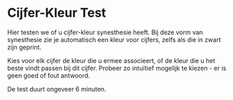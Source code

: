 # Cijfer-Kleur Test

Hier testen we of u cijfer-kleur synesthesie heeft. 
Bij deze vorm van synesthesie zie je automatisch een kleur 
voor cijfers, zelfs als die in zwart zijn geprint. 

Kies voor elk cijfer de kleur die u ermee associeert, of de kleur die u het beste vindt passen bij dit cijfer. 
Probeer zo intuïtief mogelijk te kiezen - er is geen goed of fout antwoord.

De test duurt ongeveer 6 minuten.

<nextbutton />
